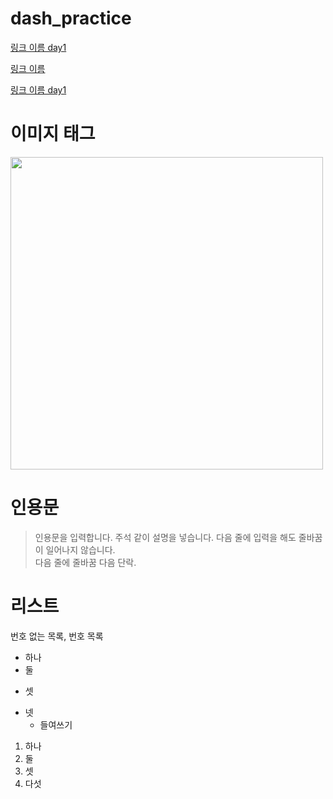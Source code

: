 # dash_practice


[]()

[링크 이름 day1](./day1/)

<a href = ''> 링크 이름 </a>

<a href = '.day1/readme.md'> 링크 이름 day1 </a>


# 이미지 태그

<img src = 'https://image.dongascience.com/Photo/2022/06/6982fdc1054c503af88bdefeeb7c8fa8.jpg' width = '500'>


# 인용문

> 인용문을 입력합니다. 주석 같이 설명을 넣습니다.
> 다음 줄에 입력을 해도 줄바꿈이 일어나지 않습니다.
> <br> 다음 줄에 줄바꿈
> 다음 단락.


# 리스트

번호 없는 목록, 번호 목록

- 하나
- 둘
* 셋
+ 넷
  - 들여쓰기

1. 하나
1. 둘
3. 셋
5. 다섯
